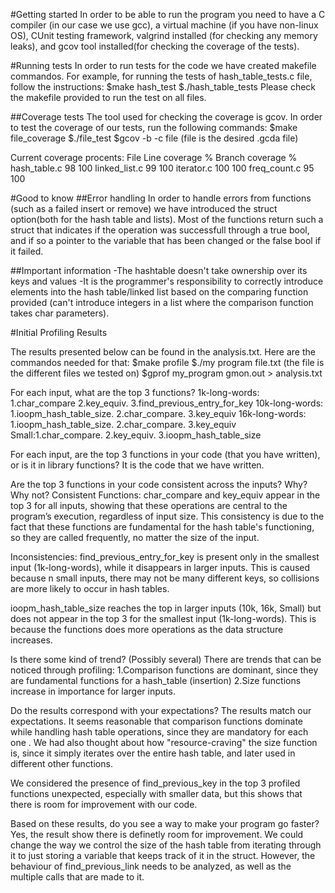 #Getting started
In order to be able to run the program you need to have a C compiler (in our case we use gcc), a virtual machine (if you have non-linux OS), CUnit testing framework, valgrind installed (for checking any memory leaks), and gcov tool installed(for checking the coverage of the tests).

#Running tests
In order to run tests for the code we have created makefile commandos. For example, for running the tests of hash_table_tests.c file, follow the instructions:
$make hash_test
$./hash_table_tests
Please check the makefile provided to run the test on all files.

##Coverage tests
The tool used for checking the coverage is gcov. In order to test the coverage of our tests, run the following commands:
$make file_coverage
$./file_test
$gcov -b -c file
(file is the desired .gcda file)

Current coverage procents:
File                      Line coverage %          Branch coverage %
hash_table.c                    98                         100
linked_list.c                   99                         100
iterator.c                     100                         100
freq_count.c                    95                         100


#Good to know
##Error handling
In order to handle errors from functions (such as a failed insert or remove) we have introduced the struct option(both for the hash table and lists). Most of the functions return such a struct that indicates if the operation was successfull through a true bool, and if so a pointer to the variable that has been changed or the false bool if it failed. 

##Important information
-The hashtable doesn't take ownership over its keys and values
-It is the programmer's responsibility to correctly introduce elements into the hash table/linked list based on the comparing function provided (can't introduce integers in a list where the comparison function takes char parameters).

#Initial Profiling Results

The results presented below can be found in the analysis.txt. Here are the commandos needed for that:
$make profile
$./my program file.txt (the file is the different files we tested on)
$gprof my_program gmon.out > analysis.txt



For each input, what are the top 3 functions?
1k-long-words: 1.char_compare  2.key_equiv. 3.find_previous_entry_for_key
10k-long-words: 1.ioopm_hash_table_size.   2.char_compare.  3.key_equiv
16k-long-words: 1.ioopm_hash_table_size.   2.char_compare.  3.key_equiv
Small:1.char_compare.  2.key_equiv.  3.ioopm_hash_table_size


For each input, are the top 3 functions in your code (that you have written), or is it in library functions?
It is the code that we have written.


Are the top 3 functions in your code consistent across the inputs? Why? Why not?
Consistent Functions:
char_compare and key_equiv appear in the top 3 for all inputs, showing that these operations are central to the program’s execution, regardless of input size. This consistency is due to the fact that these functions are fundamental for the hash table's functioning, so they are called frequently, no matter the size of the input. 

Inconsistencies:
find_previous_entry_for_key is present only in the smallest input (1k-long-words), while it disappears in larger inputs. This is caused because n small inputs, there may not be many different keys, so collisions are more likely to occur in hash tables. 

ioopm_hash_table_size reaches the top in larger inputs (10k, 16k, Small) but does not appear in the top 3 for the smallest input (1k-long-words). This is because the functions does more operations as the data structure increases.


Is there some kind of trend? (Possibly several)
There are trends that can be noticed through profiling:
1.Comparison functions are dominant, since they are fundamental functions for a hash_table (insertion)
2.Size functions increase in importance for larger inputs.


Do the results correspond with your expectations?
The results match our expectations. It seems reasonable that comparison functions dominate while handling hash table operations, since they are mandatory for each one . We had also thought about how "resource-craving" the size function is, since it simply iterates over the entire hash table, and later used in different other functions. 

We considered the presence of find_previous_key in the top 3 profiled functions unexpected, especially with smaller data, but this shows that there is room for improvement with our code. 

Based on these results, do you see a way to make your program go faster?
Yes, the result show there is definetly room for improvement. We could change the way we control the size of the hash table from iterating through it to just storing a variable that keeps track of it in the struct. However, the behaviour of find_previous_link needs to be analyzed, as well as the multiple calls that are made to it. 
